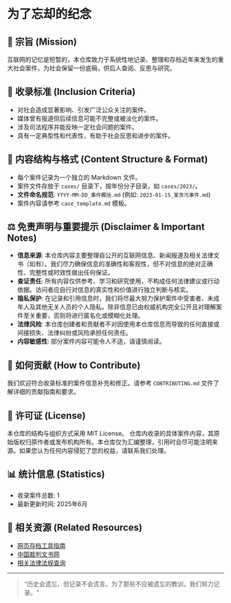 # 为了忘却的纪念

## 📖 宗旨 (Mission)
互联网的记忆是短暂的，本仓库致力于系统性地记录、整理和存档近年来发生的重大社会案件，为社会保留一份底稿，供后人查阅、反思与研究。

## 🎯 收录标准 (Inclusion Criteria)
* 对社会造成显著影响、引发广泛公众关注的案件。
* 媒体曾有报道但后续信息可能不完整或被淡化的案件。
* 涉及司法程序并能反映一定社会问题的案件。
* 具有一定典型性和代表性，有助于社会反思和进步的案件。

## 📁 内容结构与格式 (Content Structure & Format)
* 每个案件记录为一个独立的 Markdown 文件。
* 案件文件存放于 `cases/` 目录下，按年份分子目录，如 `cases/2023/`。
* **文件命名规范**: `YYYY-MM-DD_事件概括.md` (例如: `2023-01-15_某贪污事件.md`)
* 案件内容请参考 `case_template.md` 模板。

## ⚖️ 免责声明与重要提示 (Disclaimer & Important Notes)
* **信息来源**: 本仓库内容主要整理自公开的互联网信息、新闻报道及相关法律文书（如有）。我们尽力确保信息的准确性和客观性，但不对信息的绝对正确性、完整性或时效性做出任何保证。
* **查证责任**: 所有内容仅供参考、学习和研究使用，不构成任何法律建议或行动依据。访问者应自行对信息的真实性和价值进行独立判断与核实。
* **隐私保护**: 在记录和引用信息时，我们将尽最大努力保护案件中受害者、未成年人及其他无关人员的个人隐私。除非信息已由权威机构完全公开且对理解案件至关重要，否则将进行匿名化或模糊化处理。
* **法律风险**: 本仓库创建者和贡献者不对因使用本仓库信息而导致的任何直接或间接损失、法律纠纷或风险承担任何责任。
* **内容敏感性**: 部分案件内容可能令人不适，请谨慎阅读。

## 🤝 如何贡献 (How to Contribute)
我们欢迎符合收录标准的案件信息补充和修正。请参考 `CONTRIBUTING.md` 文件了解详细的贡献指南和要求。

## 📜 许可证 (License)
本仓库的结构与组织方式采用 MIT License。
仓库内收录的具体案件内容，其原始版权归原作者或发布机构所有。本仓库仅为汇编整理，引用时会尽可能注明来源。如果您认为任何内容侵犯了您的权益，请联系我们处理。

## 📊 统计信息 (Statistics)
<!-- 这部分可以后续手动或自动更新 -->
- 收录案件总数: 1
- 最新更新时间: 2025年6月

## 🔗 相关资源 (Related Resources)
- [网页存档工具指南](https://archive.today/)
- [中国裁判文书网](https://wenshu.court.gov.cn/)
- [相关法律法规查询](https://flk.npc.gov.cn/)

---

> "历史会遗忘，但记录不会谎言。为了那些不应被遗忘的教训，我们努力记录。"

